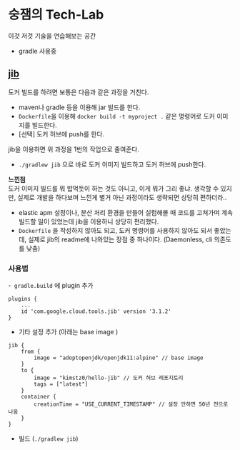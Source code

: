 # 숭잼의 Tech-Lab
이것 저것 기술을 연습해보는 공간
- gradle 사용중
  
## [jib](https://github.com/GoogleContainerTools/jib)
도커 빌드를 하려면 보통은 다음과 같은 과정을 거친다.
- maven나 gradle 등을 이용해 jar 빌드를 한다.
- `Dockerfile`을 이용해 `docker build -t myproject .` 같은 명령어로 도커 이미지를 빌드한다.
- [선택] 도커 허브에 push를 한다.  

jib을 이용하면 위 과정을 1번의 작업으로 줄여준다.
- `./gradlew jib` 으로 바로 도커 이미지 빌드하고 도커 허브에 push한다.

**느낀점**  
도커 이미지 빌드를 뭐 밥먹듯이 하는 것도 아니고, 이게 뭐가 그리 좋냐. 생각할 수 있지만, 실제로 개발을 하다보며 느낀게 별거 아닌 과정이라도 생략되면 상당히 편하더라..   
- elastic apm 설정이나, 분산 처리 환경을 만들어 실험해볼 때 코드를 고쳐가며 계속 빌드할 일이 있었는데 jib을 이용하니 상당히 편리했다.  
- `Dockerfile` 을 작성하지 않아도 되고, 도커 명령어를 사용하지 않아도 되서 좋았는데, 실제로 jib의 readme에 나와있는 장점 중 하나이다. (Daemonless, cli 의존도를 낮춤) 

### 사용법
-` gradle.build` 에 plugin 추가  
```
plugins {
    ...    
    id 'com.google.cloud.tools.jib' version '3.1.2'
}
```
- 기타 설정 추가 (아래는 base image )
```
jib {
    from {
        image = "adoptopenjdk/openjdk11:alpine" // base image
    }
    to {
        image = "kimstz0/hello-jib" // 도커 허브 레포지토리
        tags = ["latest"]
    }
    container {
        creationTime = "USE_CURRENT_TIMESTAMP" // 설정 안하면 50년 전으로 나옴
    }
}
```

- 빌드 (`./gradlew jib`)